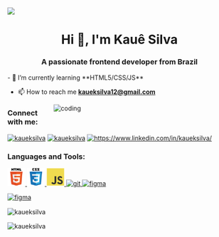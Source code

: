   <img src="https://t3.ftcdn.net/jpg/03/18/60/62/360_F_318606217_Hk8jo2MVoI33SQOkYrfOF929J7JgIP0P.jpg" align="center" width="900" >

<h1 align="center">Hi 👋, I'm Kauê Silva</h1>
<h3 align="center">A passionate frontend developer from Brazil</h3>
- 🌱 I’m currently learning **HTML5/CSS/JS**

- 📫 How to reach me **kaueksilva12@gmail.com**

<img width="400" align="right" alt="coding" src="https://www.lambdatest.com/resources/images/news24.gif">

<h3 align="left">Connect with me:</h3>
<p align="left">
 <a href="https://www.instagram.com/kaueksilva/" target="_blank"><img align="center" src="https://raw.githubusercontent.com/rahuldkjain/github-profile-readme-generator/master/src/images/icons/Social/instagram.svg" alt="kaueksilva" height="30" width="40" /></a>
<a href="https://twitter.com/kaueksilva" target="_blank"><img align="center" src="https://raw.githubusercontent.com/rahuldkjain/github-profile-readme-generator/master/src/images/icons/Social/twitter.svg" alt="kaueksilva" height="30" width="40" /></a>
<a href="https://linkedin.com/in/kaueksilva" target="_blank"><img align="center" src="https://raw.githubusercontent.com/rahuldkjain/github-profile-readme-generator/master/src/images/icons/Social/linked-in-alt.svg" alt="https://www.linkedin.com/in/kaueksilva/" height="30" width="40" /></a>
</p>

<h3 align="left">Languages and Tools:</h3>
<p align="left"> 
 <a href="https://www.w3.org/html/" target="_blank" rel="noreferrer"> <img src="https://raw.githubusercontent.com/devicons/devicon/master/icons/html5/html5-original-wordmark.svg" alt="html5" width="40" height="40"/> </a>
 <a href="https://www.w3schools.com/css/" target="_blank" rel="noreferrer"> <img src="https://raw.githubusercontent.com/devicons/devicon/master/icons/css3/css3-original-wordmark.svg" alt="css3" width="40" height="40"/> </a>    
 <a href="https://developer.mozilla.org/en-US/docs/Web/JavaScript" target="_blank" rel="noreferrer"> <img src="https://raw.githubusercontent.com/devicons/devicon/master/icons/javascript/javascript-original.svg" alt="javascript" width="40" height="40"/>
 <a href="https://git-scm.com/" target="_blank" rel="noreferrer"> <img src="https://www.vectorlogo.zone/logos/git-scm/git-scm-icon.svg" alt="git" width="40" height="40"/> </a>
 <a href="https://www.figma.com/" target="_blank" rel="noreferrer"> <img src="https://www.vectorlogo.zone/logos/figma/figma-icon.svg" alt="figma" width="40" height="40"/> </a></p>
 <a href="https://www.figma.com/" target="_blank" rel="noreferrer"> <img src="[https://www.vectorlogo.zone/logos/figma/figma-icon.svg](https://camo.githubusercontent.com/205d436e1627f600bf1830af5a7c981043a5ab0cf176ad708eab6acaa918dc87/68747470733a2f2f63646e2e6a7364656c6976722e6e65742f67682f64657669636f6e732f64657669636f6e2f69636f6e732f776f726470726573732f776f726470726573732d706c61696e2e737667)" alt="figma" width="40" height="40"/> </a></p>

<p><img align="center" margin="40 0" src="https://github-readme-stats.vercel.app/api/top-langs?username=kaueksilva&show_icons=true&locale=en&layout=compact&theme=dracula" alt="kaueksilva" /></p>

<p> <img align="center" src="https://github-readme-streak-stats.herokuapp.com/?user=kaueksilva&theme=dracula" alt="kaueksilva" /></p>
